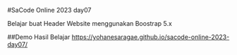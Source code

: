 #SaCode Online 2023 day07

Belajar buat Header Website menggunakan Boostrap 5.x

##Demo Hasil Belajar 
https://yohanesaragae.github.io/sacode-online-2023-day07/

